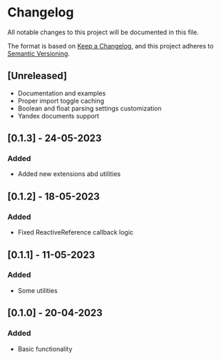 # Changelog
All notable changes to this project will be documented in this file.

The format is based on [Keep a Changelog](https://keepachangelog.com/en/1.0.0/),
and this project adheres to [Semantic Versioning](https://semver.org/spec/v2.0.0.html).

## [Unreleased]
- Documentation and examples
- Proper import toggle caching
- Boolean and float parsing settings customization
- Yandex documents support

## [0.1.3] - 24-05-2023
### Added
- Added new extensions abd utilities

## [0.1.2] - 18-05-2023
### Added
- Fixed ReactiveReference callback logic

## [0.1.1] - 11-05-2023
### Added
- Some utilities

## [0.1.0] - 20-04-2023
### Added
- Basic functionality
